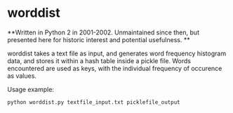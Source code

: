 # worddist

**Written in Python 2 in 2001-2002. Unmaintained since then, but presented here for historic interest and potential usefulness. **

worddist takes a text file as input, and generates word frequency histogram data, and stores it within a hash table inside a pickle file. Words encountered are used as keys, with the individual frequency of occurence as values.

Usage example:
```
python worddist.py textfile_input.txt picklefile_output
```
